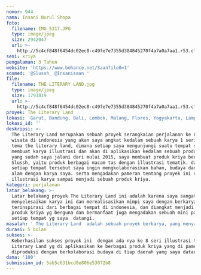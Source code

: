 ```yaml
---
nomor: 944
nama: Insani Nurul Shopa
foto:
  filename: IMG_5317.JPG
  type: image/jpeg
  size: 2942047
  url: >-
    http://5c4cf848f6454dc02ec8-c49fe7e7355d384845270f4a7a0a7aa1.r53.cf2.rackcdn.com/8c8bbd05-e022-4e64-86bb-f4207cb00acd/IMG_5317.JPG
seni: kriya
pengalaman: 3 Tahun
website: 'https://www.behance.net/Saan?ilo0=1'
sosmed: '@Slussh_ @Insanisaan '
file:
  filename: THE LITERARY LAND.jpg
  type: image/jpeg
  size: 1793819
  url: >-
    http://5c4cf848f6454dc02ec8-c49fe7e7355d384845270f4a7a0a7aa1.r53.cf2.rackcdn.com/fae523fb-6d65-4ba2-8b65-62e18293ef17/THE%20LITERARY%20LAND.jpg
proyek: The Literary Land
lokasi: 'Garut, Bandung, Bali, Lombok, Malang, Flores, Yogyakarta, Lampung'
lokasi_id: ''
deskripsi: >-
  The Literary Land merupakan sebuah proyek serangkaian perjalanan ke 8 tempat
  wisata di indonesia yang akan saya angkat kedalam sebuah karya 1 seri dengan
  tema the literary land, dimana setiap saya mengunjungi suatu tempat saya akan
  membuat karya illustrasi dan akan di aplikasikan kedalam sebuah produk kriya
  yang sudah saya jalani dari mulai 2015, saya membuat produk kriya bernama
  Slussh, yaitu produk berbagai macam tas dengan illustrasi tematik. dan di
  setiap tempat tersebut saya ingin mengkolaborasikan bahan, budaya dan juga
  alam dengan karya saya. serta mengadakan pameran tentang proyek ini dari mulai
  illustrasi karya sampai menjadi sebuah produk kriya.
kategori: perjalanan
latar_belakang: >-
  Latar belakang proyek The Literary Land ini adalah karena saya sangat ingin
  menyelesaikan karya ini dan merealisasikan mimpi saya dengan berkarya yang
  terinspirasi dari berbagai tempat di indonesia, dan diangkat menjadi sebuah
  produk kriya yg berguna dan bermanfaat juga mengadakan sebuah mini pameran di
  setiap tempat yg saya  datangi. 
masalah: ' The Literary Land  adalah sebuah proyek berkarya, yang menyatukan dalam 1 tema yang diangkat dari alam dan budaya indonesia, yang akan diaplikasikan ke berbagai  produk kriya yang merupakan produk yang sudah 3 tahun saya buat, karena saya sangat ingin memperkenalkan karya saya dan mengangkat ciri khas daerah dan budaya ke dalam karya illustrasi dan produk kriya yang akan saya ciptakan. '
durasi: 5 bulan
sukses: >-
  Keberhasilan sukses proyek ini  dengan ada nya ke 8 seri illustrasi the
  Literary Land yg di aplikasikan ke berbagai produk kriya yang di pamerkan dan
  diproduksi dengan berkolaborasi budaya di tiap daerah yang saya datangi.
dana: '100'
submission_id: 5ab5c631bcd8e806e53072b8
---
```

